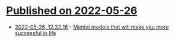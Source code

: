 # [Published on 2022-05-26](index.md)

* [2022-05-26, 12:32:16](https://news.ycombinator.com/item?id=31517505) - [Mental models that will make you more successful in life](https://fronterablog.com/mental-model-examples-and-their-explanations/)
